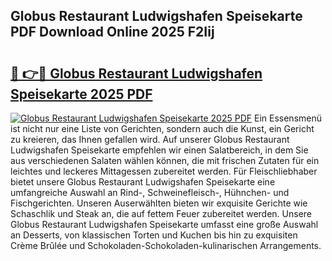 ## Globus Restaurant Ludwigshafen Speisekarte PDF Download Online 2025 F2Iij

# <h2><a href="http://gcao06.nevu.top/?p=Globus+Restaurant+Ludwigshafen+Speisekarte">🔗 👉🔴 Globus Restaurant Ludwigshafen Speisekarte 2025 PDF</a></h2>

[![Globus Restaurant Ludwigshafen Speisekarte 2025 PDF](https://i.imgur.com/dBaPXMq.png)](http://gcao06.nevu.top/?p=Globus+Restaurant+Ludwigshafen+Speisekarte)
Ein Essensmenü ist nicht nur eine Liste von Gerichten, sondern auch die Kunst, ein Gericht zu kreieren, das Ihnen gefallen wird. Auf unserer Globus Restaurant Ludwigshafen Speisekarte empfehlen wir einen Salatbereich, in dem Sie aus verschiedenen Salaten wählen können, die mit frischen Zutaten für ein leichtes und leckeres Mittagessen zubereitet werden. Für Fleischliebhaber bietet unsere Globus Restaurant Ludwigshafen Speisekarte eine umfangreiche Auswahl an Rind-, Schweinefleisch-, Hühnchen- und Fischgerichten. Unseren Auserwählten bieten wir exquisite Gerichte wie Schaschlik und Steak an, die auf fettem Feuer zubereitet werden. Unsere Globus Restaurant Ludwigshafen Speisekarte umfasst eine große Auswahl an Desserts, von klassischen Torten und Kuchen bis hin zu exquisiten Crème Brûlée und Schokoladen-Schokoladen-kulinarischen Arrangements.

